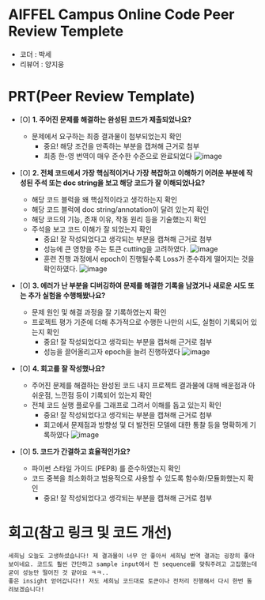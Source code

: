# AIFFEL Campus Online Code Peer Review Templete
- 코더 : 박세
- 리뷰어 : 양지웅


# PRT(Peer Review Template)
- [O]  **1. 주어진 문제를 해결하는 완성된 코드가 제출되었나요?**
    - 문제에서 요구하는 최종 결과물이 첨부되었는지 확인
        - 중요! 해당 조건을 만족하는 부분을 캡쳐해 근거로 첨부
        * 최종 한-영 번역이 매우 준수한 수준으로 완료되었다
        ![image](https://github.com/user-attachments/assets/2ea3da65-9361-4d13-9d74-0e41c3ac9a00)

- [O]  **2. 전체 코드에서 가장 핵심적이거나 가장 복잡하고 이해하기 어려운 부분에 작성된 
주석 또는 doc string을 보고 해당 코드가 잘 이해되었나요?**
    - 해당 코드 블럭을 왜 핵심적이라고 생각하는지 확인
    - 해당 코드 블럭에 doc string/annotation이 달려 있는지 확인
    - 해당 코드의 기능, 존재 이유, 작동 원리 등을 기술했는지 확인
    - 주석을 보고 코드 이해가 잘 되었는지 확인
        - 중요! 잘 작성되었다고 생각되는 부분을 캡쳐해 근거로 첨부
        * 성능에 큰 영향을 주는 토큰 cutting을 고려하였다.
        ![image](https://github.com/user-attachments/assets/b1368626-655f-415e-82ea-125f5ae81e42)
        * 훈련 진행 과정에서 epoch이 진행될수록 Loss가 준수하게 떨어지는 것을 확인하였다.
        ![image](https://github.com/user-attachments/assets/8be911ff-a514-4ba0-8abd-66457181db1f)


- [O]  **3. 에러가 난 부분을 디버깅하여 문제를 해결한 기록을 남겼거나
새로운 시도 또는 추가 실험을 수행해봤나요?**
    - 문제 원인 및 해결 과정을 잘 기록하였는지 확인
    - 프로젝트 평가 기준에 더해 추가적으로 수행한 나만의 시도, 
    실험이 기록되어 있는지 확인
        - 중요! 잘 작성되었다고 생각되는 부분을 캡쳐해 근거로 첨부
        * 성능을 끌어올리고자 epoch을 늘려 진행하였다
        ![image](https://github.com/user-attachments/assets/c98ca80c-46f5-4a83-9c3d-e6354ad7b1c8)

- [O]  **4. 회고를 잘 작성했나요?**
    - 주어진 문제를 해결하는 완성된 코드 내지 프로젝트 결과물에 대해
    배운점과 아쉬운점, 느낀점 등이 기록되어 있는지 확인
    - 전체 코드 실행 플로우를 그래프로 그려서 이해를 돕고 있는지 확인
        - 중요! 잘 작성되었다고 생각되는 부분을 캡쳐해 근거로 첨부
        * 회고에서 문제점과 방향성 및 더 발전된 모델에 대한 통찰 등을 명확하게 기록하였다
        ![image](https://github.com/user-attachments/assets/65cbcfad-4fbf-4646-8ca3-57123d8ad5bf)

- [O]  **5. 코드가 간결하고 효율적인가요?**
    - 파이썬 스타일 가이드 (PEP8) 를 준수하였는지 확인
    - 코드 중복을 최소화하고 범용적으로 사용할 수 있도록 함수화/모듈화했는지 확인
        - 중요! 잘 작성되었다고 생각되는 부분을 캡쳐해 근거로 첨부


# 회고(참고 링크 및 코드 개선)
```
세희님 오늘도 고생하셨습니다! 제 결과물이 너무 안 좋아서 세희님 번역 결과는 굉장히 좋아보이네요. 코드도 훨씬 간단하고 sample input에서 전 sequence를 맞춰주려고 고집했는데 굳이 성능만 떨어진 것 같아요 ㅋㅋ..
좋은 insight 얻어갑니다!! 저도 세희님 코드대로 토큰이나 전처리 진행해서 다시 한번 돌려보겠습니다! 
```
